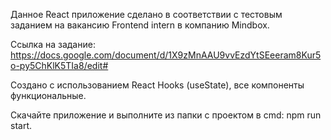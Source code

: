 Данное React приложение сделано в соответствии с тестовым заданием 
на вакансию Frontend intern в компанию Mindbox.

Ссылка на задание: https://docs.google.com/document/d/1X9zMnAAU9vvEzdYtSEeeram8Kur5o-py5ChKlK5TIa8/edit#

Создано с использованием  React Hooks (useState), все компоненты функциональные.

Скачайте приложение и выполните из папки с проектом в cmd: npm run start.